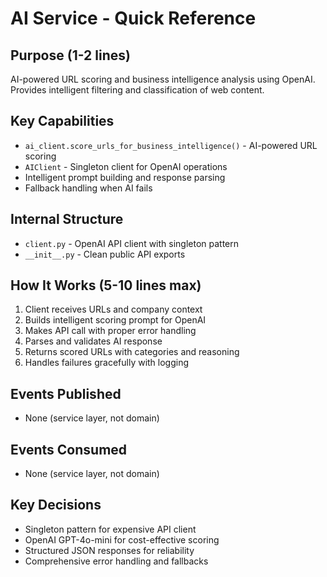 # AI Service - Quick Reference

## Purpose (1-2 lines)
AI-powered URL scoring and business intelligence analysis using OpenAI.
Provides intelligent filtering and classification of web content.

## Key Capabilities
- `ai_client.score_urls_for_business_intelligence()` - AI-powered URL scoring
- `AIClient` - Singleton client for OpenAI operations
- Intelligent prompt building and response parsing
- Fallback handling when AI fails

## Internal Structure
- `client.py` - OpenAI API client with singleton pattern
- `__init__.py` - Clean public API exports

## How It Works (5-10 lines max)
1. Client receives URLs and company context
2. Builds intelligent scoring prompt for OpenAI
3. Makes API call with proper error handling
4. Parses and validates AI response
5. Returns scored URLs with categories and reasoning
6. Handles failures gracefully with logging

## Events Published
- None (service layer, not domain)

## Events Consumed
- None (service layer, not domain)

## Key Decisions
- Singleton pattern for expensive API client
- OpenAI GPT-4o-mini for cost-effective scoring
- Structured JSON responses for reliability
- Comprehensive error handling and fallbacks 